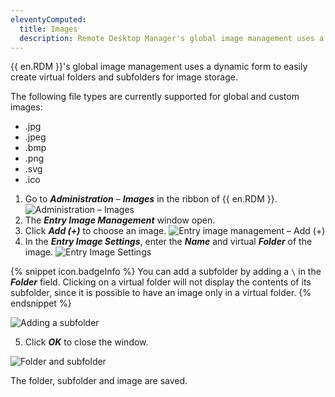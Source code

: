 ```yaml
---
eleventyComputed:
  title: Images
  description: Remote Desktop Manager's global image management uses a dynamic form to easily create virtual folders and subfolders for image storage. 
---
```


{{ en.RDM }}'s global image management uses a dynamic form to easily create virtual folders and subfolders for image storage.

The following file types are currently supported for global and custom images: 
* .jpg 
* .jpeg
* .bmp
* .png
* .svg 
* .ico

1. Go to ***Administration*** – ***Images*** in the ribbon of {{ en.RDM }}.
![Administration – Images](https://webdevolutions.blob.core.windows.net/docs/en/rdm/windows/RDMWin6148.png)
1. The ***Entry Image Management*** window open.
1. Click ***Add (+)*** to choose an image.
![Entry image management – Add (+)](https://webdevolutions.blob.core.windows.net/docs/en/rdm/windows/RDMWin6149.png)
1. In the ***Entry Image Settings***, enter the ***Name*** and virtual ***Folder*** of the image.
![Entry Image Settings](https://webdevolutions.blob.core.windows.net/docs/en/rdm/windows/RDMWin6150.png)

{% snippet icon.badgeInfo %}
 You can add a subfolder by adding a `\` in the ***Folder*** field. Clicking on a virtual folder will not display the contents of its subfolder, since it is possible to have an image only in a virtual folder.
{% endsnippet %}  

![Adding a subfolder](https://webdevolutions.blob.core.windows.net/docs/en/rdm/windows/RDMWin6151.png)

5. Click ***OK*** to close the window.

![Folder and subfolder](https://webdevolutions.blob.core.windows.net/docs/en/rdm/windows/RDMWin6152.png)

The folder, subfolder and image are saved.